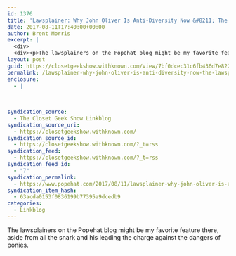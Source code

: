 ```yaml
---
id: 1376
title: 'Lawsplainer: Why John Oliver Is Anti-Diversity Now &#8211; The lawsplainers on @popehat are my favorite feature there'
date: 2017-08-11T17:40:00+00:00
author: Brent Morris
excerpt: |
  <div>
  <div><p>The lawsplainers on the Popehat blog might be my favorite feature there, aside from all the snark and his leading the charge against the dangers of ponies.&nbsp;</p></div></div>
layout: post
guid: https://closetgeekshow.withknown.com/view/7bf0dcec31c6fb436d7e822c60012538
permalink: /lawsplainer-why-john-oliver-is-anti-diversity-now-the-lawsplainers-on-popehat-are-my-favorite-feature-there/
enclosure:
  - |
    
    
    
syndication_source:
  - The Closet Geek Show Linkblog
syndication_source_uri:
  - https://closetgeekshow.withknown.com/
syndication_source_id:
  - https://closetgeekshow.withknown.com/?_t=rss
syndication_feed:
  - https://closetgeekshow.withknown.com/?_t=rss
syndication_feed_id:
  - "7"
syndication_permalink:
  - https://www.popehat.com/2017/08/11/lawsplainer-why-john-oliver-is-anti-diversity-now
syndication_item_hash:
  - 63acda0153f0836199b77395a9dcedb9
categories:
  - Linkblog
---
```

<div class="known-bookmark">
  <div class="e-content">
    <p>
      The lawsplainers on the Popehat blog might be my favorite feature there, aside from all the snark and his leading the charge against the dangers of ponies. 
    </p>
  </div>
</div>